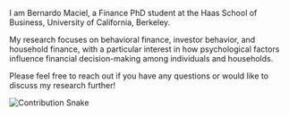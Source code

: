 I am Bernardo Maciel, a Finance PhD student at the Haas School of Business, University of California, Berkeley.  

My research focuses on behavioral finance, investor behavior, and household finance, with a particular interest in how psychological factors influence financial decision-making among individuals and households.

Please feel free to reach out if you have any questions or would like to discuss my research further!

<picture>
  <!-- dark-mode -->
  <source
    media="(prefers-color-scheme: dark)"
    srcset="https://raw.githubusercontent.com/econbernardo/econbernardo/output/github-contribution-grid-snake-dark.svg" />
  <!-- light-mode -->
  <img
    alt="Contribution Snake"
    src="https://raw.githubusercontent.com/econbernardo/econbernardo/output/github-contribution-grid-snake.svg" />
</picture>

